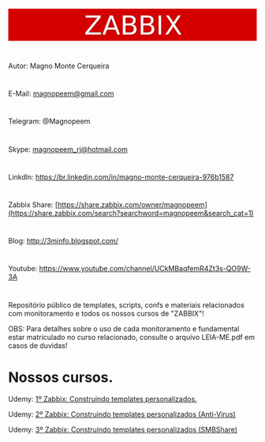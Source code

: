 ![alt tag](https://raw.githubusercontent.com/MagnoMonteCerqueira/Cursos/master/Zabbix%3A-Construindo-templates-personalizados/screenshots/zabbix.jpg)

#
Autor: Magno Monte Cerqueira
#
E-Mail: magnopeem@gmail.com
#
Telegram: @Magnopeem
#
Skype: magnopeem_rj@hotmail.com
#
Linkdln: https://br.linkedin.com/in/magno-monte-cerqueira-976b1587
#
Zabbix Share: [https://share.zabbix.com/owner/magnopeem](https://share.zabbix.com/search?searchword=magnopeem&search_cat=1)
#
Blog: http://3minfo.blogspot.com/
#
Youtube: https://www.youtube.com/channel/UCkMBaqfemR4Zt3s-QO9W-3A
#

Repositório público de templates, scripts, confs e materiais relacionados com monitoramento e todos os nossos cursos de "ZABBIX"!

OBS: Para detalhes sobre o uso de cada monitoramento e fundamental estar matriculado no curso relacionado, consulte o arquivo LEIA-ME.pdf em casos de duvidas!


# Nossos cursos.

Udemy: [1º Zabbix: Construindo templates personalizados.](https://www.udemy.com/zabbix-construindo-templates-personalizados/?couponCode=CURSOPROFISSIONAL)


Udemy: [2º Zabbix: Construindo templates personalizados (Anti-Virus)](https://www.udemy.com/zabbix-construindo-templates-personalizados-anti-virus/?couponCode=ZABBIX1990)

Udemy: [3º Zabbix: Construindo templates personalizados (SMBShare)](https://www.udemy.com/course/3o-zabbix-construindo-templates-personalizados-smbshare/?referralCode=133798C4480077ACFFBD)

